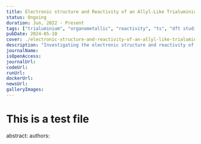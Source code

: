 ```yaml
---
title: Electronic structure and Reactivity of an Allyl-Like Trialuminium Compound
status: Ongoing
duration: Jun, 2022 - Present
tags: ["trialuminium", "organometallic", "reactivity", "ts", "dft studies", "theoretical", "experimental", "ongoing"]
pubDate: 2024-05-10
cover: ./electronic-structure-and-reactivity-of-an-allyl-like-trialuminium-compound.png
description: "Investigating the electronic structure and reactivity of an allyl-like trialuminium compound, an intriguing study in organometallic chemistry."
journalName: 
isOpenAccess: 
journalUrl: 
codeUrl: 
runUrl: 
dockerUrl: 
newsUrl: 
galleryImages: 
---
```

# This is a test file
abstract: 
authors: 